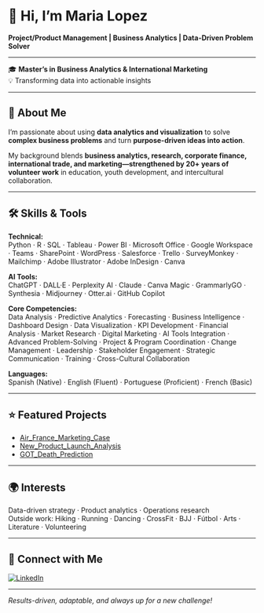 # 👋 Hi, I’m Maria Lopez 

**Project/Product Management | Business Analytics | Data-Driven Problem Solver**

---

🎓 **Master’s in Business Analytics & International Marketing**  
💡 Transforming data into actionable insights

---

## 🚀 About Me

I’m passionate about using **data analytics and visualization** to solve **complex business problems** and turn **purpose-driven ideas into action**.

My background blends **business analytics, research, corporate finance, international trade, and marketing—strengthened by 20+ years of volunteer work** in education, youth development, and intercultural collaboration.

---

## 🛠️ Skills & Tools

**Technical:**  
Python · R · SQL · Tableau · Power BI · Microsoft Office · Google Workspace · Teams · SharePoint · WordPress · Salesforce · Trello · SurveyMonkey · Mailchimp · Adobe Illustrator · Adobe InDesign · Canva

**AI Tools:**  
ChatGPT · DALL·E · Perplexity AI · Claude · Canva Magic · GrammarlyGO · Synthesia · Midjourney · Otter.ai · GitHub Copilot

**Core Competencies:**  
Data Analysis · Predictive Analytics · Forecasting · Business Intelligence · Dashboard Design · Data Visualization · KPI Development · Financial Analysis · Market Research · Digital Marketing · AI Tools Integration · Advanced Problem-Solving · Project & Program Coordination · Change Management · Leadership · Stakeholder Engagement · Strategic Communication · Training · Cross-Cultural Collaboration

**Languages:**  
Spanish (Native) · English (Fluent) · Portuguese (Proficient) · French (Basic)

---

## ⭐ Featured Projects

- [Air_France_Marketing_Case](https://github.com/mapulopezm95/Air_France_Marketing_Case)
- [New_Product_Launch_Analysis](https://github.com/mapulopezm95/New_Product_Launch_Analysis)
- [GOT_Death_Prediction](https://github.com/mapulopezm95/GOT_Death_Prediction)

---

## 🌍 Interests

Data-driven strategy · Product analytics · Operations research  
Outside work: Hiking · Running · Dancing · CrossFit · BJJ · Fútbol · Arts · Literature · Volunteering

---

## 🤝 Connect with Me

[![LinkedIn](https://img.shields.io/badge/LinkedIn-mplm95-blue?logo=linkedin)](https://www.linkedin.com/in/mplm95)

---

_Results-driven, adaptable, and always up for a new challenge!_
